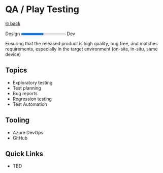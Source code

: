 # QA / Play Testing

[&olt; back](../README.md)

Design <progress value="0.5"></progress> Dev

Ensuring that the released product is high quality, bug free, and matches requirements, especially in the target environment (on-site, in-situ, same device)

## Topics

* Exploratory testing
* Test planning
* Bug reports
* Regression testing
* Test Automation

## Tooling

* Azure DevOps
* GitHub

## Quick Links

* TBD